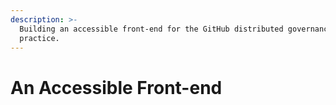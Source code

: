 ```yaml
---
description: >-
  Building an accessible front-end for the GitHub distributed governance
  practice.
---
```


# An Accessible Front-end

